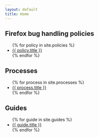 ```yaml
---
layout: default
title: Home
---
```

## Firefox bug handling policies

<ul class="policies">
    {% for policy in site.policies %}
    <li><a href=".{{ policy.url }}" title="{{ policy.description }}">{{ policy.title }}</a></li>
    {% endfor %}
</ul>

## Processes

<ul class="policies">
    {% for process in site.processes %}
    <li><a href=".{{process.url}}" title="{{ process.description }}">{{ process.title }}</a></li>
    {% endfor %}
</ul>

## Guides

<ul class="policies">
    {% for guide in site.guides %}
    <li><a href=".{{guide.url}}" title="{{ guide.description }}">{{ guide.title }}</a></li>
    {% endfor %}
</ul>
